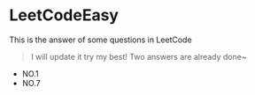 # LeetCodeEasy
This is the answer of some questions in LeetCode  
> I will update it try my best!
Two answers are already done~
* NO.1
* NO.7
